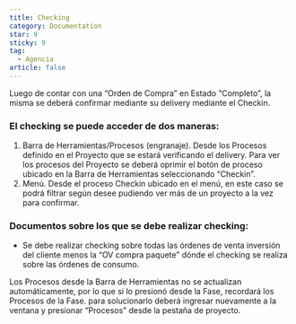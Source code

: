 ```yaml
---
title: Checking
category: Documentation
star: 9
sticky: 9
tag: 
  - Agencia
article: false
---
```


Luego de contar con una “Orden de Compra” en Estado “Completo”, la misma se deberá confirmar mediante su delivery mediante el Checkin.

### El checking se puede acceder de dos maneras:

1. Barra de Herramientas/Procesos (engranaje). Desde los Procesos definido en el Proyecto que se estará verificando el delivery. Para ver los procesos del Proyecto se deberá oprimir el botón de proceso ubicado en la Barra de Herramientas seleccionando “Checkin”.
2. Menú. Desde el proceso Checkin ubicado en el menú, en este caso se podrá filtrar según desee pudiendo ver más de un proyecto a la vez para confirmar.

### Documentos sobre los que se debe realizar checking:

* Se debe realizar checking sobre todas las órdenes de venta inversión del cliente menos la “OV compra paquete” dónde el checking se realiza sobre las órdenes de consumo.

Los Procesos desde la Barra de Herramientas no se actualizan automáticamente, por lo que si lo presionó desde la Fase, recordará los Procesos de la Fase. para solucionarlo deberá ingresar nuevamente a la ventana y presionar “Procesos” desde la pestaña de proyecto.